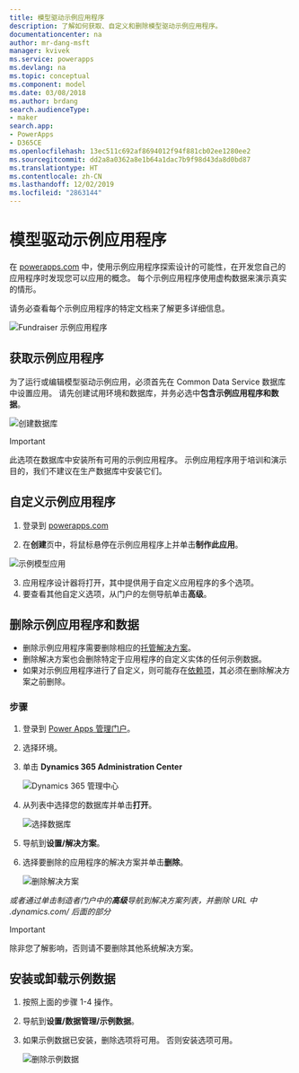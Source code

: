 ```yaml
---
title: 模型驱动示例应用程序
description: 了解如何获取、自定义和删除模型驱动示例应用程序。
documentationcenter: na
author: mr-dang-msft
manager: kvivek
ms.service: powerapps
ms.devlang: na
ms.topic: conceptual
ms.component: model
ms.date: 03/08/2018
ms.author: brdang
search.audienceType:
- maker
search.app:
- PowerApps
- D365CE
ms.openlocfilehash: 13ec511c692af8694012f94f881cb02ee1280ee2
ms.sourcegitcommit: dd2a8a0362a8e1b64a1dac7b9f98d43da8d0bd87
ms.translationtype: HT
ms.contentlocale: zh-CN
ms.lasthandoff: 12/02/2019
ms.locfileid: "2863144"
---
```

# <a name="model-driven-sample-apps"></a>模型驱动示例应用程序

在 [powerapps.com](https://powerapps.com) 中，使用示例应用程序探索设计的可能性，在开发您自己的应用程序时发现您可以应用的概念。 每个示例应用程序使用虚构数据来演示真实的情形。 

请务必查看每个示例应用程序的特定文档来了解更多详细信息。 

![Fundraiser 示例应用程序](media/overview-model-driven-samples/fundraiser-app1.png)


## <a name="get-sample-apps"></a>获取示例应用程序

为了运行或编辑模型驱动示例应用，必须首先在 Common Data Service 数据库中设置应用。 请先创建试用环境和数据库，并务必选中**包含示例应用程序和数据**。

![创建数据库](media/overview-model-driven-samples/create-database1.png)


> [!IMPORTANT]
> 此选项在数据库中安装所有可用的示例应用程序。 示例应用程序用于培训和演示目的，我们不建议在生产数据库中安装它们。 

## <a name="customize-a-sample-app"></a>自定义示例应用程序

1. 登录到 [powerapps.com](https://powerapps.com)  

    

2. 在**创建**页中，将鼠标悬停在示例应用程序上并单击**制作此应用**。

![示例模型应用](media/overview-model-driven-samples/model-driven-create-page-sample.png)

3. 应用程序设计器将打开，其中提供用于自定义应用程序的多个选项。 
4. 要查看其他自定义选项，从门户的左侧导航单击**高级**。

## <a name="remove-sample-apps-and-data"></a>删除示例应用程序和数据 
- 删除示例应用程序需要删除相应的[托管解决方案](https://docs.microsoft.com/dynamics365/customer-engagement/developer/uninstall-delete-solution)。 
- 删除解决方案也会删除特定于应用程序的自定义实体的任何示例数据。
- 如果对示例应用程序进行了自定义，则可能存在[依赖项](https://docs.microsoft.com/dynamics365/customer-engagement/developer/dependency-tracking-solution-components)，其必须在删除解决方案之前删除。

### <a name="steps"></a>步骤
1. 登录到 [Power Apps 管理门户](https://admin.powerapps.com)。

2. 选择环境。

3. 单击 **Dynamics 365 Administration Center** 

    ![Dynamics 365 管理中心](media/overview-model-driven-samples/admin-center.png)

4. 从列表中选择您的数据库并单击**打开**。

    ![选择数据库](media/overview-model-driven-samples/select-database.png)

5. 导航到**设置/解决方案**。

6. 选择要删除的应用程序的解决方案并单击**删除**。

    ![删除解决方案](media/overview-model-driven-samples/delete-solution.png)

*或者通过单击制造者门户中的**高级**导航到解决方案列表，并删除 URL 中 .dynamics.com/ 后面的部分*

> [!IMPORTANT]
> 除非您了解影响，否则请不要删除其他系统解决方案。

## <a name="install-or-uninstall-sample-data"></a>安装或卸载示例数据
1. 按照上面的步骤 1-4 操作。
2. 导航到**设置/数据管理/示例数据**。
3. 如果示例数据已安装，删除选项将可用。 否则安装选项可用。 

    ![删除示例数据](media/overview-model-driven-samples/remove-sample-data.png)




